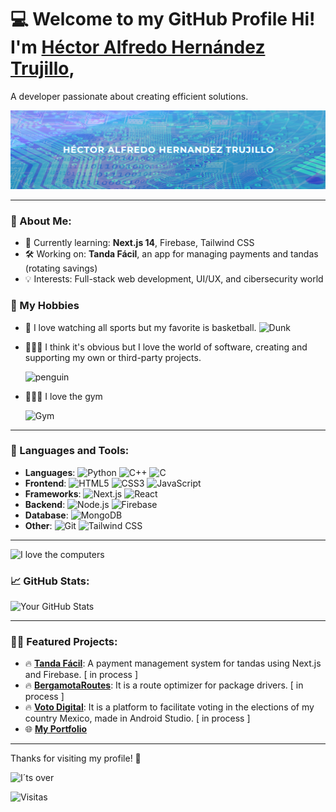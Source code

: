 # 💻 Welcome to my GitHub Profile Hi! I'm [Héctor Alfredo Hernández Trujillo](https://hectorhernandezportfolio.netlify.app/), 

A developer passionate about creating efficient solutions.

![Banner](https://github.com/HectorHernandezCuCi/HectorHernandezCuCi/blob/d818be9cbb0125b5ff1bcae8136fe3a703da0a05/Tech%20Consultant%20business%20Banner.png)

---

### 🚀 About Me:
- 🌱 Currently learning: **Next.js 14**, Firebase, Tailwind CSS
- 🛠 Working on: **Tanda Fácil**, an app for managing payments and tandas (rotating savings)
- 💡 Interests: Full-stack web development, UI/UX, and cibersecurity world

### 🌄​ My Hobbies
- 🏀 I love watching all sports but my favorite is basketball.
  ![Dunk](https://i.giphy.com/media/v1.Y2lkPTc5MGI3NjExajc2aTRudmliYmVvN2UzNGhoYmVzZWtzNjcwaTRnMTdrenNieWc0MiZlcD12MV9pbnRlcm5hbF9naWZfYnlfaWQmY3Q9Zw/3otPoBgzJtqA75eymA/giphy.gif)
- 👨🏻‍💻​ I think it's obvious but I love the world of software, creating and supporting my own or third-party projects.

  ![penguin](https://media.giphy.com/media/ua7vVw9awZKWwLSYpW/giphy.gif?cid=790b761175ryxh1inukhrdp9tc1yduj7shqj31tqtpgmypn4&ep=v1_gifs_search&rid=giphy.gif&ct=g)

- 🏋🏻‍♂️​ I love the gym

  ![Gym](https://media.giphy.com/media/h8rJNj3l2ASj14RCxa/giphy.gif?cid=ecf05e47xo098y88iu2nf9t5p3splr6473u5eaxzz0brqpyf&ep=v1_gifs_search&rid=giphy.gif&ct=g)
---

### 🔧 Languages and Tools:
- **Languages**: ![Python](https://img.shields.io/badge/-Python-3776AB?style=flat&logo=python&logoColor=white) ![C++](https://img.shields.io/badge/-C++-00599C?style=flat&logo=c%2B%2B&logoColor=white) ![C](https://img.shields.io/badge/-C-A8B9CC?style=flat&logo=c&logoColor=black)
- **Frontend**: ![HTML5](https://img.shields.io/badge/-HTML5-E34F26?style=flat&logo=html5&logoColor=white) ![CSS3](https://img.shields.io/badge/-CSS3-1572B6?style=flat&logo=css3&logoColor=white) ![JavaScript](https://img.shields.io/badge/-JavaScript-F7DF1E?style=flat&logo=javascript&logoColor=black)
- **Frameworks**: ![Next.js](https://img.shields.io/badge/-Next.js-000000?style=flat&logo=nextdotjs&logoColor=white) ![React](https://img.shields.io/badge/-React-61DAFB?style=flat&logo=react&logoColor=black)
- **Backend**: ![Node.js](https://img.shields.io/badge/-Node.js-339933?style=flat&logo=nodedotjs&logoColor=white) ![Firebase](https://img.shields.io/badge/-Firebase-FFCA28?style=flat&logo=firebase&logoColor=black)
- **Database**: ![MongoDB](https://img.shields.io/badge/-MongoDB-47A248?style=flat&logo=mongodb&logoColor=white)
- **Other**: ![Git](https://img.shields.io/badge/-Git-F05032?style=flat&logo=git&logoColor=white) ![Tailwind CSS](https://img.shields.io/badge/-TailwindCSS-38B2AC?style=flat&logo=tailwind-css&logoColor=white)

---

![I love the computers](https://media.giphy.com/media/1Be4g2yeiJ1QfqaKvz/giphy.gif?cid=ecf05e474ymuyk58qv5xakdszuezaivdq7u8xllkhy37aizz&ep=v1_gifs_search&rid=giphy.gif&ct=g)

### 📈 GitHub Stats:

![Your GitHub Stats](https://github-readme-stats.vercel.app/api?username=YourUsername&show_icons=true&theme=radical)

---

### 🧑‍💻 Featured Projects:
- 🔥 **[Tanda Fácil](https://github.com/HectorHernandezCuCi/TandaFacil.git)**: A payment management system for tandas using Next.js and Firebase. [ in process ]
- 🔥 **[BergamotaRoutes](https://github.com/ICaesarI/BergamotaRoutes---TechConnect.git)**: It is a route optimizer for package drivers. [ in process ]
- 🔥 **[Voto Digital](https://github.com/HectorHernandezCuCi/VotoDigitalMX.git)**: It is a platform to facilitate voting in the elections of my country Mexico, made in Android Studio. [ in process ]
- 🌐 **[My Portfolio](https://hectorhernandezportfolio.netlify.app/)**

---

Thanks for visiting my profile! 👋

![I´ts over](https://media.giphy.com/media/l0ErLeqamV3UOARsA/giphy.gif?cid=790b76115ph0vdo6h1r0mbo8po6o7nmzmy6oys1fw48u3khu&ep=v1_gifs_search&rid=giphy.gif&ct=g)

![Visitas](https://hits.seeyoufarm.com/api/count/incr/badge.svg?url=https%3A%2F%2Fgithub.com%2FHectorHernandezCuCi%2F&count_bg=%2379C83D&title_bg=%23555555&icon=&icon_color=%23E7E7E7&title=visitas&edge_flat=true)


